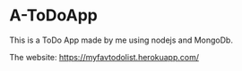 # A-ToDoApp
This is a ToDo App made by me using nodejs and MongoDb.

The website: https://myfavtodolist.herokuapp.com/ 
